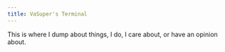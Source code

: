 ```yaml
---
title: VaSuper's Terminal
---
```


This is where I dump about things, I do, I care about, or have an opinion about.
